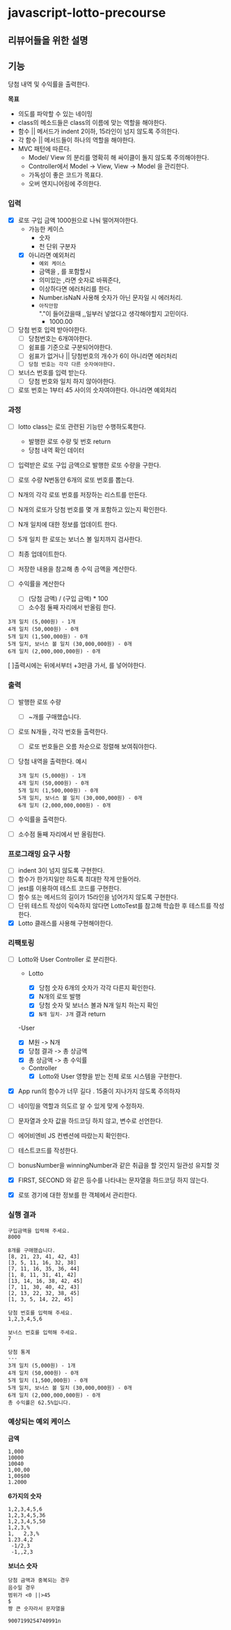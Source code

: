 # javascript-lotto-precourse

## 리뷰어들을 위한 설명

## 기능

당첨 내역 및 수익률을 출력한다.

**목표**

- 의도를 파악할 수 있는 네이밍
- class의 메소드들은 class의 이름에 맞는 역할을 해야한다.
- 함수 || 메서드가 indent 2이하, 15라인이 넘지 않도록 주의한다.
- 각 함수 || 메서드들이 하나의 역할을 해야한다.
- MVC 패턴에 따른다.
  - Model/ View 의 분리를 명확히 해 싸이클이 돌지 않도록 주의해야한다.
  - Controller에서 Model -> View, View -> Model 을 관리한다.
  - 가독성이 좋은 코드가 목표다.
  - 오버 엔지니어링에 주의한다.

### 입력

- [x] 로또 구입 금액 1000원으로 나눠 떨어져야한다.
  - 가능한 케이스
    - 숫자
    - 천 단위 구분자
  - [x] 아니라면 예외처리
    - `예외 케이스`
    - 금액을 , 를 포함할시
    - 의미있는 ,라면 숫자로 바꿔준다,
    - 이상하다면 에러처리를 한다.
    - Number.isNaN 사용해 숫자가 아닌 문자일 시 에러처리.
    - `아직안함`  
      "."이 들어갔을때 ,,일부러 넣었다고 생각해야할지 고민이다.
      - 1000.00
- [ ] 당첨 번호 입력 받아야한다.
  - [ ] 당첨번호는 6개여야한다.
  - [ ] 쉼표를 기준으로 구분되어야한다.
  - [ ] 쉼표가 없거나 || 당첨번호의 개수가 6이 아니라면 에러처리
  - [ ] `당첨 번호는 각각 다른 숫자여야한다.`
- [ ] 보너스 번호를 입력 받는다.
  - [ ] 당첨 번호와 일치 하지 않아야한다.
- [ ] 로또 번호는 1부터 45 사이의 숫자여야한다. 아니라면 예외처리

### 과정

- [ ] lotto class는 로또 관련된 기능만 수행하도록한다.
  - 발행한 로또 수량 및 번호 return
  - 당첨 내역 확인 데이터
- [ ] 입력받은 로또 구입 금액으로 발행한 로또 수량을 구한다.
- [ ] 로또 수량 N번동안 6개의 로또 번호를 뽑는다.
- [ ] N개의 각각 로또 번호를 저장하는 리스트를 만든다.
- [ ] N개의 로또가 당첨 번호를 몇 개 포함하고 있는지 확인한다.
- [ ] N개 일치에 대한 정보를 업데이트 한다.
- [ ] 5개 일치 한 로또는 보너스 볼 일치까지 검사한다.
- [ ] 최종 업데이트한다.

- [ ] 저장한 내용을 참고해 총 수익 금액을 계산한다.
- [ ] 수익률을 계산한다
  - [ ] (당첨 금액) / (구입 금액) \* 100
  - [ ] 소수점 둘째 자리에서 반올림 한다.

```
3개 일치 (5,000원) - 1개
4개 일치 (50,000원) - 0개
5개 일치 (1,500,000원) - 0개
5개 일치, 보너스 볼 일치 (30,000,000원) - 0개
6개 일치 (2,000,000,000원) - 0개
```

[ ]출력시에는 뒤에서부터 +3만큼 가서, 를 넣어야한다.

### 출력

- [ ] 발행한 로또 수량
  - [ ] ~개를 구매했습니다.
- [ ] 로또 N개들 , 각각 번호들 출력한다.
  - [ ] 로또 번호들은 오름 차순으로 정렬해 보여줘야한다.
- [ ] 당첨 내역을 출력한다. 예시

  ```
  3개 일치 (5,000원) - 1개
  4개 일치 (50,000원) - 0개
  5개 일치 (1,500,000원) - 0개
  5개 일치, 보너스 볼 일치 (30,000,000원) - 0개
  6개 일치 (2,000,000,000원) - 0개

  ```

- [ ] 수익률을 출력한다.
- [ ] 소수점 둘째 자리에서 반 올림한다.

### 프로그래밍 요구 사항

- [ ] indent 3이 넘지 않도록 구현한다.
- [ ] 함수가 한가지일만 하도록 최대한 작게 만들어라.
- [ ] jest를 이용하여 테스트 코드를 구현한다.
- [ ] 함수 또는 메서드의 길이가 15라인을 넘어가지 않도록 구현한다.
- [ ] 단위 테스트 작성이 익숙하지 않다면 LottoTest를 참고해 학습한 후 테스트를
      작성한다.
- [x] Lotto 클래스를 사용해 구현해야한다.

### 리팩토링

- [ ] Lotto와 User Controller 로 분리한다.

  - Lotto

    - [x] 당첨 숫자 6개의 숫자가 각각 다른지 확인한다.
    - [x] N개의 로또 발행
    - [x] 당첨 숫자 및 보너스 볼과 N개 일치 하는지 확인
    - [x] `N개 일치- J개` 결과 return

  -User

  - [x] M원 -> N개
  - [x] 당첨 결과 -> 총 상금액
  - [x] 총 상금액 -> 총 수익률

  - Controller
    - [x] Lotto와 User 영향을 받는 전체 로또 시스템을 구현한다.

- [x] App run의 함수가 너무 길다 . 15줄이 지나가지 않도록 주의하자
- [ ] 네이밍을 역할과 의도르 알 수 있게 맞게 수정하자.
- [ ] 문자열과 숫자 값을 하드코딩 하지 않고, 변수로 선언한다.

- [ ] 에어비엔비 JS 컨벤션에 따랐는지 확인한다.
- [ ] 테스트코드를 작성한다.
- [ ] bonusNumber을 winningNumber과 같은 취급을 할 것인지 일관성 유지할 것
- [x] FIRST, SECOND 와 같은 등수를 나타내는 문자열을 하드코딩 하지 않는다.
- [x] 로또 경기에 대한 정보를 한 객체에서 관리한다.

### 실행 결과

```
구입금액을 입력해 주세요.
8000

8개를 구매했습니다.
[8, 21, 23, 41, 42, 43]
[3, 5, 11, 16, 32, 38]
[7, 11, 16, 35, 36, 44]
[1, 8, 11, 31, 41, 42]
[13, 14, 16, 38, 42, 45]
[7, 11, 30, 40, 42, 43]
[2, 13, 22, 32, 38, 45]
[1, 3, 5, 14, 22, 45]

당첨 번호를 입력해 주세요.
1,2,3,4,5,6

보너스 번호를 입력해 주세요.
7

당첨 통계
---
3개 일치 (5,000원) - 1개
4개 일치 (50,000원) - 0개
5개 일치 (1,500,000원) - 0개
5개 일치, 보너스 볼 일치 (30,000,000원) - 0개
6개 일치 (2,000,000,000원) - 0개
총 수익률은 62.5%입니다.

```

### 예상되는 예외 케이스

**금액**

```
1,000
10000
10040
1,00,00
1,00$00
1.2000
```

**6가지의 숫자**

```
1,2,3,4,5,6
1,2,3,4,5,36
1,2,3,4,5,50
1,2,3,%
1,   2,3,%
1.23.4,2
 -1/2,3
 -1,,2,3

```

**보너스 숫자**

```
당첨 금액과 중복되는 경우
음수일 경우
범위가 <0 ||>45
$
짱 큰 숫자라서 문자열을

9007199254740991n
```
